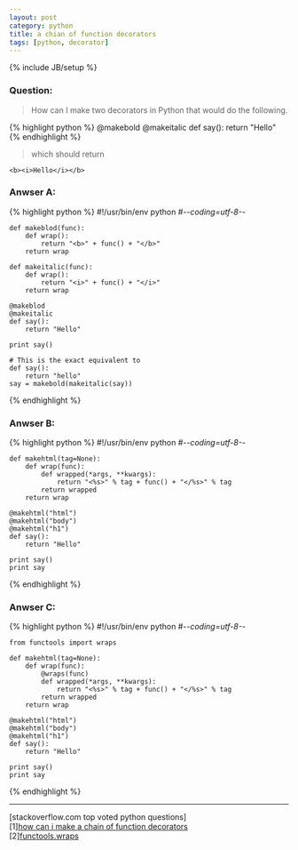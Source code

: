 ```yaml
---
layout: post
category: python
title: a chian of function decorators
tags: [python, decorator]
---
```


{% include JB/setup %}

### Question:
>How can I make two decorators in Python that would do the following.

{% highlight python %}
    @makebold
    @makeitalic
    def say():
       return "Hello"
{% endhighlight %}

>which should return

   `<b><i>Hello</i></b>`

### Anwser A:


{% highlight python %}
    #!/usr/bin/env python
    #-*-coding=utf-8-*-

    def makeblod(func):
        def wrap():
            return "<b>" + func() + "</b>"
        return wrap

    def makeitalic(func):
        def wrap():
            return "<i>" + func() + "</i>"
        return wrap

    @makeblod
    @makeitalic
    def say():
        return "Hello"

    print say()

    # This is the exact equivalent to 
    def say():
        return "hello"
    say = makebold(makeitalic(say))
{% endhighlight %}

### Anwser B:

{% highlight python %}
    #!/usr/bin/env python
    #-*-coding=utf-8-*-

    def makehtml(tag=None):
        def wrap(func):
            def wrapped(*args, **kwargs):
                return "<%s>" % tag + func() + "</%s>" % tag
            return wrapped
        return wrap

    @makehtml("html")
    @makehtml("body")
    @makehtml("h1")
    def say():
        return "Hello"

    print say()
    print say
{% endhighlight %}

### Anwser C:

{% highlight python %}
    #!/usr/bin/env python
    #-*-coding=utf-8-*-

    from functools import wraps

    def makehtml(tag=None):
        def wrap(func):
            @wraps(func)
            def wrapped(*args, **kwargs):
                return "<%s>" % tag + func() + "</%s>" % tag
            return wrapped
        return wrap

    @makehtml("html")
    @makehtml("body")
    @makehtml("h1")
    def say():
        return "Hello"

    print say()
    print say
{% endhighlight %}

---
\[stackoverflow.com top voted python questions\] <br />
\[1\][how can i make a chain of function decorators](http://stackoverflow.com/questions/739654/how-can-i-make-a-chain-of-function-decorators-in-python) <br />
\[2\][functools.wraps](http://docs.python.org/library/functools.html#functools.wraps)
